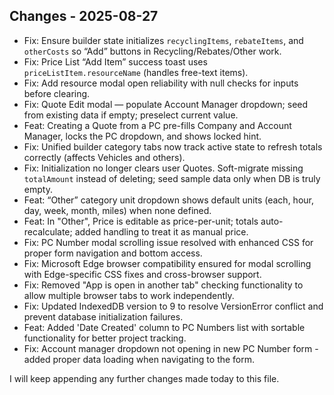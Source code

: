 ## Changes - 2025-08-27

- Fix: Ensure builder state initializes `recyclingItems`, `rebateItems`, and `otherCosts` so “Add” buttons in Recycling/Rebates/Other work.
- Fix: Price List “Add Item” success toast uses `priceListItem.resourceName` (handles free-text items).
- Fix: Add resource modal open reliability with null checks for inputs before clearing.
- Fix: Quote Edit modal — populate Account Manager dropdown; seed from existing data if empty; preselect current value.
- Feat: Creating a Quote from a PC pre-fills Company and Account Manager, locks the PC dropdown, and shows locked hint.
- Fix: Unified builder category tabs now track active state to refresh totals correctly (affects Vehicles and others).
- Fix: Initialization no longer clears user Quotes. Soft-migrate missing `totalAmount` instead of deleting; seed sample data only when DB is truly empty.
- Feat: “Other” category unit dropdown shows default units (each, hour, day, week, month, miles) when none defined.
- Feat: In "Other", Price is editable as price-per-unit; totals auto-recalculate; added handling to treat it as manual price.
- Fix: PC Number modal scrolling issue resolved with enhanced CSS for proper form navigation and bottom access.
- Fix: Microsoft Edge browser compatibility ensured for modal scrolling with Edge-specific CSS fixes and cross-browser support.
- Fix: Removed "App is open in another tab" checking functionality to allow multiple browser tabs to work independently.
- Fix: Updated IndexedDB version to 9 to resolve VersionError conflict and prevent database initialization failures.
- Feat: Added 'Date Created' column to PC Numbers list with sortable functionality for better project tracking.
- Fix: Account manager dropdown not opening in new PC Number form - added proper data loading when navigating to the form.

I will keep appending any further changes made today to this file.

